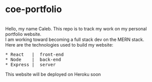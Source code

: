 # coe-portfolio
\
Hello, my name Caleb. This repo is to track my work on my personal portfolio website.\
I am working toward becoming a full stack dev on the MERN stack.\
Here are the technologies used to build my website:
<pre>
* React   |  front-end
* Node    |  back-end
* Express |  server
</pre>

This website will be deployed on Heroku soon
